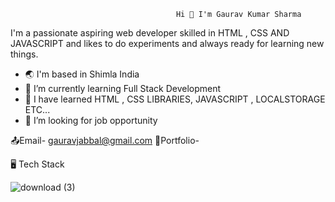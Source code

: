                                          Hi 👋 I'm Gaurav Kumar Sharma

  I'm a passionate aspiring web developer skilled in HTML , CSS AND JAVASCRIPT and likes to do experiments and always ready for learning new things.

- :earth_asia: I'm based in Shimla India
- 🌱 I’m currently learning Full Stack Development
- 👯 I have learned HTML , CSS LIBRARIES, JAVASCRIPT , LOCALSTORAGE ETC...
- 🤔 I’m looking for job opportunity

:outbox_tray:Email- gauravjabbal@gmail.com
:briefcase:Portfolio-

:desktop_computer: Tech Stack


![download (3)](https://github.com/igauravkumars/igauravkumars/assets/138369562/e8eda0d8-9d3b-402d-9320-6d4270993f87)


